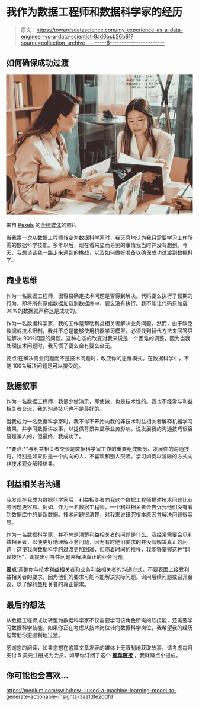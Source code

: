 # 我作为数据工程师和数据科学家的经历

> 原文：<https://towardsdatascience.com/my-experience-as-a-data-engineer-vs-a-data-scientist-9ad0bcb26b61?source=collection_archive---------6----------------------->

## 如何确保成功过渡

![](img/811c7045e83bab8a4bb2c85253668d63.png)

来自 [Pexels](https://www.pexels.com/photo/two-women-brainstorming-ideas-7651735/?utm_content=attributionCopyText&utm_medium=referral&utm_source=pexels) 的[金德媒体](https://www.pexels.com/@kindelmedia?utm_content=attributionCopyText&utm_medium=referral&utm_source=pexels)的照片

当我第一次从[数据工程师转变为数据科学家](/my-unbelievable-move-from-data-engineer-to-data-scientist-without-any-prior-experience-6f76614fe340)时，我天真地认为我只需要学习工作所需的数据科学技能。多年以后，现在看来显而易见的事情我当时并没有想到。今天，我想谈谈我一路走来遇到的挑战，以及如何做好准备以确保成功过渡到数据科学。

## 商业思维

作为一名数据工程师，很容易确定技术问题是否得到解决。代码要么执行了预期的行为，即将所有原始数据加载到数据库中，要么没有执行。我不能让代码只加载 90%的数据就声称这是成功的。

作为一名数据科学家，我的工作是帮助利益相关者解决业务问题。然而，由于缺乏数据或技术限制，我并不总是能够使用机器学习模型，必须找到替代方法来回答只能解决 90%问题的问题。这种心态的改变对我来说是一个困难的调整，因为当我处理技术问题时，我习惯了要么全有要么全无。

要点:在解决商业问题而不是技术问题时，改变你的思维模式。在数据科学中，不能 100%解决问题是可以接受的。

## 数据叙事

作为一名数据工程师，我很少做演示，即使做，也是技术性的。我也不经常与利益相关者交流，我的沟通技巧也不是最好的。

当我成为一名数据科学家时，我不得不开始向我的非技术利益相关者解释机器学习结果，并学习数据讲故事，以提供背景并显示业务影响。说发展我的沟通技巧很容易是骗人的，但最终，我成功了。

**要点:**与利益相关者交谈是数据科学家工作的重要组成部分。发展你的沟通技巧，特别是如果你是一个内向的人，不喜欢和别人交流。学习如何以清晰的方式向非技术观众解释结果。

## 利益相关者沟通

我发现在我成为数据科学家后，利益相关者向我这个数据工程师描述技术问题比业务问题更容易。例如，作为一名数据工程师，一个利益相关者会告诉我他们没有看到数据库中的最新数据。技术问题很清楚，对我来说研究根本原因并解决问题很容易。

作为一名数据科学家，并不总是清楚利益相关者的问题是什么。我经常需要会见利益相关者，以便更好地理解业务问题，因为有时他们要求的并没有解决真正的问题！这使我向数据科学的过渡更加困难，但随着时间的推移，我能够掌握这种“翻译技巧”，即提出引导性问题来解决真正的业务问题。

**要点**:调整你与技术利益相关者和业务利益相关者的沟通方式。不要表面上接受利益相关者的要求，因为他们的要求可能不能解决实际问题。询问后续问题或召开会议，以了解利益相关者的真正需求。

## 最后的想法

从数据工程师成功转型为数据科学家不仅需要学习该角色所需的软技能，还需要学习数据科学技能。如果你正在考虑从技术岗位转向数据科学岗位，我希望我的经历能帮助你更顺利地过渡。

感谢您的阅读，如果您想在这篇文章发表的媒体上无限制地获取故事，请考虑每月支付 5 美元注册成为会员。如果你订阅了这个 [**推荐链接**](https://madfordata.medium.com/membership) ，我就赚点小提成。

## 你可能也会喜欢…

</how-to-present-machine-learning-results-to-non-technical-people-e096cc1b9f76>  <https://medium.com/swlh/how-i-used-a-machine-learning-model-to-generate-actionable-insights-3aa1dfe2ddfd>  </how-to-translate-machine-learning-results-into-business-impact-d0b323112e87> 